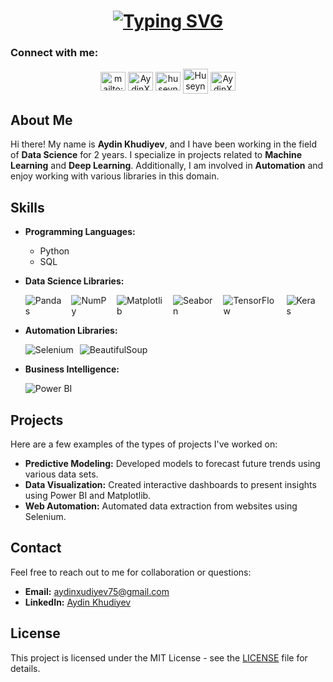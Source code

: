 <h1 align="center">
  <a href="https://git.io/typing-svg"><img src="https://readme-typing-svg.demolab.com?    font=Sixtyfour&size=17&pause=1000&color=AAD102&center=true&vCenter=true&random=false&width=435&height=105&lines=Hi+%F0%9F%91%8B%2CI'am+Aydin+Khudiyev;Data+Scientist" alt="Typing SVG" /></a>
</h1>

<h3 align="left">Connect with me:</h3>
<p align="center">
<a href="mailto:aydinxudiyev75@gmail.com" target="blank"><img align="center"
src="https://upload.wikimedia.org/wikipedia/commons/8/8c/Gmail_Icon_%282013-2020%29.svg"
alt="mailto:aydinxudiyev75@gmail.com" height="30" width="40" /></a>
<a href="https://www.facebook.com/AydınXudiyev/" target="blank"><img align="center"
src="https://raw.githubusercontent.com/rahuldkjain/github-profile-readme-generator/master/src/images/icons/Social/facebook.svg"
alt="AydinXudiyev" height="30" width="40" /></a>
<a href="https://instagram.com/aydinxs" target="blank"><img align="center"
src="https://raw.githubusercontent.com/rahuldkjain/github-profile-readme-generator/master/src/images/icons/Social/instagram.svg"
alt="huseyn_t_li_" height="30" width="40" /></a>
<a href="https://discord.gg/AydinXudiyev#9261" target="blank"><img align="center"
src="https://raw.githubusercontent.com/rahuldkjain/github-profile-readme-generator/master/src/images/icons/Social/discord.svg"
alt="Huseyn Tapdigli" height="40" width="40" /></a>
<a href="https://www.linkedin.com/in/Aydin-Xudiyev/" target="blank"><img align="center"
src="https://raw.githubusercontent.com/rahuldkjain/github-profile-readme-generator/master/src/images/icons/Social/linked-in-alt.svg"
alt="AydinXudiyev" height="30" width="40" /></a>
</p>

## About Me
Hi there! My name is **Aydin Khudiyev**, and I have been working in the field of **Data Science** for 2 years. I specialize in projects related to **Machine Learning** and **Deep Learning**. Additionally, I am involved in **Automation** and enjoy working with various libraries in this domain.

## Skills
- **Programming Languages:** 
  - Python
  - SQL

- **Data Science Libraries:**
  <div style="display: flex; align-items: center;">
    <img src="https://img.icons8.com/color/48/000000/pandas.png" alt="Pandas" style="margin-right: 10px;"/>
    <img src="https://img.icons8.com/color/48/000000/numpy.png" alt="NumPy" style="margin-right: 10px;"/>
    <img src="https://img.icons8.com/color/48/000000/matplotlib.png" alt="Matplotlib" style="margin-right: 10px;"/>
    <img src="https://img.icons8.com/color/48/000000/seaborn.png" alt="Seaborn" style="margin-right: 10px;"/>
    <img src="https://img.icons8.com/color/48/000000/tensorflow.png" alt="TensorFlow" style="margin-right: 10px;"/>
    <img src="https://img.icons8.com/color/48/000000/keras.png" alt="Keras" style="margin-right: 10px;"/>
  </div>

- **Automation Libraries:**
  <div style="display: flex; align-items: center;">
    <img src="https://img.icons8.com/color/48/000000/selenium.png" alt="Selenium" style="margin-right: 10px;"/>
    <img src="https://img.icons8.com/color/48/000000/beautiful-soup.png" alt="BeautifulSoup" style="margin-right: 10px;"/>
  </div>

- **Business Intelligence:**
  <div style="display: flex; align-items: center;">
    <img src="https://img.icons8.com/color/48/000000/power-bi.png" alt="Power BI" style="margin-right: 10px;"/>
  </div>

## Projects
Here are a few examples of the types of projects I've worked on:
- **Predictive Modeling:** Developed models to forecast future trends using various data sets.
- **Data Visualization:** Created interactive dashboards to present insights using Power BI and Matplotlib.
- **Web Automation:** Automated data extraction from websites using Selenium.

## Contact
Feel free to reach out to me for collaboration or questions:
- **Email:** [aydinxudiyev75@gmail.com](mailto:aydinxudiyev75@gmail.com)
- **LinkedIn:** [Aydin Khudiyev](https://www.linkedin.com/in/aydin-xudiyev-19091b210)

## License
This project is licensed under the MIT License - see the [LICENSE](LICENSE) file for details.
